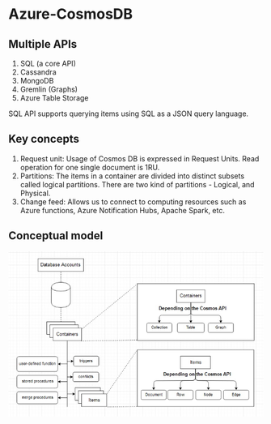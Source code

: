 # Azure-CosmosDB

## Multiple APIs
1. SQL (a core API)
2. Cassandra
3. MongoDB
4. Gremlin (Graphs)
5. Azure Table Storage

SQL API supports querying items using SQL as a JSON query language.

## Key concepts
1. Request unit: Usage of Cosmos DB is expressed in Request Units. Read operation for one single document is 1RU. 
2. Partitions: The items in a container are divided into distinct subsets called logical partitions. There are two kind of partitions - Logical, and Physical.
3. Change feed: Allows us to connect to computing resources such as Azure functions, Azure Notification Hubs, Apache Spark, etc.

## Conceptual model
<img src="cosmosdb.jpg" />
